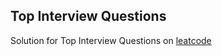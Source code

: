 ## Top Interview Questions

Solution for Top Interview Questions on [leatcode](https://leetcode.com/problemset/all/?listId=wpwgkgt)
